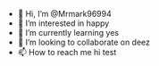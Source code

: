- 👋 Hi, I’m @Mrmark96994
- 👀 I’m interested in happy
- 🌱 I’m currently learning  yes
- 💞️ I’m looking to collaborate on deez
- 📫 How to reach me hi
test
<!---
Mrmark96994/Mrmark96994 is a ✨ special ✨ repository because its `README.md` (this file) appears on your GitHub profile.
You can click the Preview link to take a look at your changes.
--->
